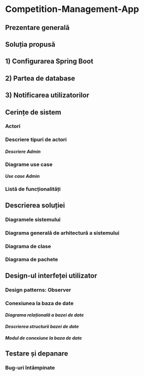 # Competition-Management-App

## **Prezentare generală**

## **Soluția propusă**
## 1) Configurarea Spring Boot
## 2) Partea de database
## 3) Notificarea utilizatorilor

## Cerințe de sistem
### Actori
### Descriere tipuri de actori
#### *Descriere Admin*


### Diagrame use case
#### *Use case Admin*

### Listă de funcționalități

## **Descrierea soluției**
### Diagramele sistemului
### **Diagrama generală de arhitectură a sistemului**
### **Diagrama de clase**
### **Diagrama de pachete**
## Design-ul interfeței utilizator

### Design patterns: Observer

### Conexiunea la baza de date
#### *Diagrama relațională a bazei de date*
#### *Descrierea structurii bazei de date*
#### *Modul de conexiune la baza de date*
## Testare și depanare
### Bug-uri întâmpinate
